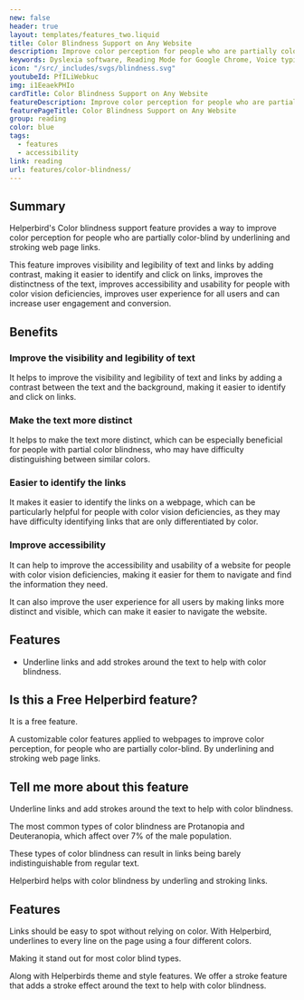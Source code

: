 ```yaml
---
new: false
header: true
layout: templates/features_two.liquid
title: Color Blindness Support on Any Website 
description: Improve color perception for people who are partially color-blind with underlining and stroking of web page links. Available on Chrome, Firefox, Edge, iPhone, and iPad.
keywords: Dyslexia software, Reading Mode for Google Chrome, Voice typing for Chrome, Text to speech for Chrome, text reader, Immersive Reader, dyslexia fonts, accessibility software, dyslexia software, Helperbird for Edge, Helperbird for Firefox, Helperbird for Chrome, Opendyslexic for Chrome, OpenDyslexic
icon: "/src/_includes/svgs/blindness.svg"
youtubeId: PfILiWebkuc
img: i1EeaekPHIo
cardTitle: Color Blindness Support on Any Website
featureDescription: Improve color perception for people who are partially color-blind with underlining and stroking of web page links.
featurePageTitle: Color Blindness Support on Any Website
group: reading
color: blue
tags: 
  - features
  - accessibility
link: reading
url: features/color-blindness/
---
```





## Summary
Helperbird's Color blindness support feature provides a way to improve color perception for people who are partially color-blind by underlining and stroking web page links. 

This feature improves visibility and legibility of text and links by adding contrast, making it easier to identify and click on links, improves the distinctness of the text, improves accessibility and usability for people with color vision deficiencies, improves user experience for all users and can increase user engagement and conversion.

## Benefits

### Improve the visibility and legibility of text
It helps to improve the visibility and legibility of text and links by adding a contrast between the text and the background, making it easier to identify and click on links.

### Make the text more distinct
It helps to make the text more distinct, which can be especially beneficial for people with partial color blindness, who may have difficulty distinguishing between similar colors.

### Easier to identify the links 
It makes it easier to identify the links on a webpage, which can be particularly helpful for people with color vision deficiencies, as they may have difficulty identifying links that are only differentiated by color.

### Improve accessibility
It can help to improve the accessibility and usability of a website for people with color vision deficiencies, making it easier for them to navigate and find the information they need.

It can also improve the user experience for all users by making links more distinct and visible, which can make it easier to navigate the website.


## Features

- Underline links and add strokes around the text to help with color blindness.

## Is this a Free Helperbird feature?
It is a free feature.






















































A customizable color features applied to webpages to improve color perception, for people who are partially color-blind. By underlining and stroking web page links.





##  Tell me more about this feature

Underline links and add strokes around the text to help with color blindness.

The most common types of color blindness are Protanopia and Deuteranopia, which affect over 7% of the male population. 

These types of color blindness can result in links being barely indistinguishable from regular text.

Helperbird helps with color blindness by underling and stroking links.



## Features 

 
Links should be easy to spot without relying on color. With Helperbird, underlines to every line on
the page using a four different colors. 

Making it stand out for most color blind types.

Along with Helperbirds theme and style features. We offer a stroke feature that adds a stroke effect
around the text to help with color blindness.
